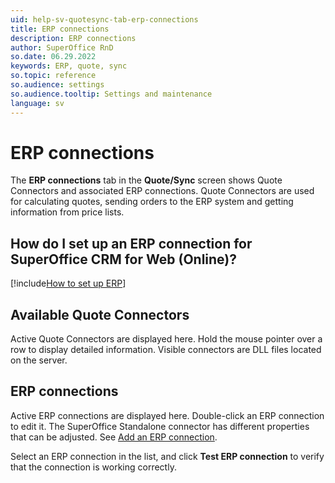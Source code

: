 ```yaml
---
uid: help-sv-quotesync-tab-erp-connections
title: ERP connections
description: ERP connections
author: SuperOffice RnD
so.date: 06.29.2022
keywords: ERP, quote, sync
so.topic: reference
so.audience: settings
so.audience.tooltip: Settings and maintenance
language: sv
---
```


# ERP connections

The **ERP connections** tab in the **Quote/Sync** screen shows Quote Connectors and associated ERP connections. Quote Connectors are used for calculating quotes, sending orders to the ERP system and getting information from price lists.

## How do I set up an ERP connection for SuperOffice CRM for Web (Online)?

[!include[How to set up ERP](includes/set-up-erp.md)]

## Available Quote Connectors

Active Quote Connectors are displayed here. Hold the mouse pointer over a row to display detailed information. Visible connectors are DLL files located on the server.

## ERP connections

Active ERP connections are displayed here. Double-click an ERP connection to edit it. The SuperOffice Standalone connector has different properties that can be adjusted. See [Add an ERP connection][1].

Select an ERP connection in the list, and click **Test ERP connection** to verify that the connection is working correctly.

<!-- Referenced links -->
[1]: erp-connection-add.md

<!-- Referenced images -->

